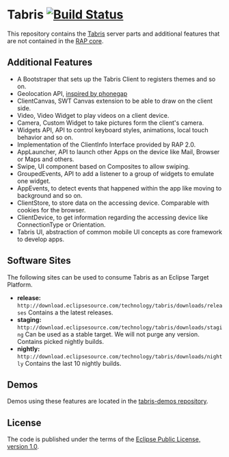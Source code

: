 Tabris [![Build Status](https://travis-ci.org/eclipsesource/tabris.png)](https://travis-ci.org/eclipsesource/tabris)
======

This repository contains the [Tabris](http://developer.eclipsesource.com/tabris/) server parts and additional features that are not contained in the [RAP core](http://eclipse.org/rap/).     

Additional Features
-------------------
* A Bootstraper that sets up the Tabris Client to registers themes and so on. 
* Geolocation API, [inspired by phonegap](http://docs.phonegap.com/en/1.4.1/phonegap_geolocation_geolocation.md.html#Geolocation)
* ClientCanvas, SWT Canvas extension to be able to draw on the client side.
* Video, Video Widget to play videos on a client device.
* Camera, Custom Widget to take pictures form the client's camera.
* Widgets API, API to control keyboard styles, animations, local touch behavior and so on.
* Implementation of the ClientInfo Interface provided by RAP 2.0.
* AppLauncher, API to launch other Apps on the device like Mail, Browser or Maps and others.
* Swipe, UI component based on Composites to allow swiping.
* GroupedEvents, API to add a listener to a group of widgets to emulate one widget.
* AppEvents, to detect events that happened within the app like moving to background and so on.
* ClientStore, to store data on the accessing device. Comparable with cookies for the browser.
* ClientDevice, to get information regarding the accessing device like ConnectionType or Orientation.
* Tabris UI, abstraction of common mobile UI concepts as core framework to develop apps.

Software Sites
--------------
The following sites can be used to consume Tabris as an Eclipse Target Platform.  
* **release:** `http://download.eclipsesource.com/technology/tabris/downloads/releases` Contains a the latest releases.  
* **staging:** `http://download.eclipsesource.com/technology/tabris/downloads/staging` Can be used as a stable target. We will not purge any version. Contains picked nightly builds.  
* **nightly:** `http://download.eclipsesource.com/technology/tabris/downloads/nightly` Contains the last 10 nightly builds.

Demos
-----
Demos using these features are located in the [tabris-demos repository](https://github.com/eclipsesource/tabris-demos).

License
-------
The code is published under the terms of the [Eclipse Public License, version 1.0](http://www.eclipse.org/legal/epl-v10.html).
